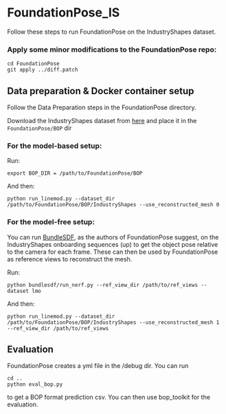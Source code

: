 # FoundationPose_IS

Follow these steps to run FoundationPose on the IndustryShapes dataset.

### Apply some minor modifications to the FoundationPose repo:

  ```
  cd FoundationPose
  git apply ../diff.patch
  ```

## Data preparation & Docker container setup

Follow the Data Preparation steps in the FoundationPose directory.


Download the IndustryShapes dataset from [here](https://huggingface.co/datasets/POSE-Lab/IndustryShapes) and place it in the `FoundationPose/BOP` dir

### For the model-based setup:

Run:

  ```
  export BOP_DIR = /path/to/FoundationPose/BOP
  ```

And then:

  ```
  python run_linemod.py --dataset_dir /path/to/FoundationPose/BOP/IndustryShapes --use_reconstructed_mesh 0
  ```

### For the model-free setup:

You can run [BundleSDF](https://github.com/NVlabs/BundleSDF), as the authors of FoundationPose suggest, on the IndustryShapes onboarding sequences (up)
to get the object pose relative to the camera for each frame. These can then be used by FoundationPose as reference views to reconstruct the mesh. 

Run:

  ```
  python bundlesdf/run_nerf.py --ref_view_dir /path/to/ref_views --dataset lmo
  ```

And then:

  ```
  python run_linemod.py --dataset_dir /path/to/FoundationPose/BOP/IndustryShapes --use_reconstructed_mesh 1 --ref_view_dir /path/to/ref_views
  ```


## Evaluation

FoundationPose creates a yml file in the /debug dir. You can run 

  ```
  cd ..
  python eval_bop.py
  ```

to get a BOP format prediction csv. You can then use bop_toolkit for the evaluation. 

